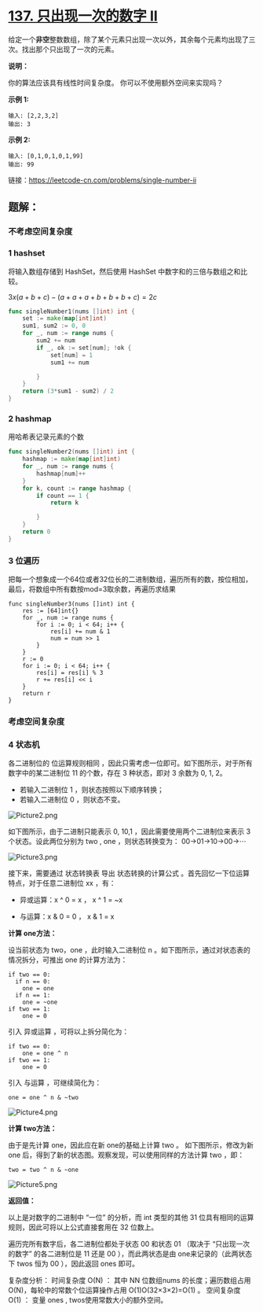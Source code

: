 # [137. 只出现一次的数字 II](https://leetcode-cn.com/problems/single-number-ii/)

给定一个**非空**整数数组，除了某个元素只出现一次以外，其余每个元素均出现了三次。找出那个只出现了一次的元素。

**说明：**

你的算法应该具有线性时间复杂度。 你可以不使用额外空间来实现吗？

**示例 1:**

```
输入: [2,2,3,2]
输出: 3
```

**示例 2:**

```
输入: [0,1,0,1,0,1,99]
输出: 99
```


链接：https://leetcode-cn.com/problems/single-number-ii

## 题解：

### 不考虑空间复杂度

### 1 hashset

将输入数组存储到 HashSet，然后使用 HashSet 中数字和的三倍与数组之和比较。

$3x(a+b+c)-(a+a+a+b+b+b+c)=2c$

```go
func singleNumber1(nums []int) int {
	set := make(map[int]int)
	sum1, sum2 := 0, 0
	for _, num := range nums {
		sum2 += num
		if _, ok := set[num]; !ok {
			set[num] = 1
			sum1 += num

		}
	}
	return (3*sum1 - sum2) / 2
}
```

### 2 hashmap

用哈希表记录元素的个数

```go
func singleNumber2(nums []int) int {
	hashmap := make(map[int]int)
	for _, num := range nums {
		hashmap[num]++
	}
	for k, count := range hashmap {
		if count == 1 {
			return k

		}
	}
	return 0
}
```

### 3 位遍历

把每一个想象成一个64位或者32位长的二进制数组，遍历所有的数，按位相加，最后，将数组中所有数按mod=3取余数，再遍历求结果

```
func singleNumber3(nums []int) int {
	res := [64]int{}
	for _, num := range nums {
		for i := 0; i < 64; i++ {
			res[i] += num & 1
			num = num >> 1
		}
	}
	r := 0
	for i := 0; i < 64; i++ {
		res[i] = res[i] % 3
		r += res[i] << i
	}
	return r
}
```

### 考虑空间复杂度 

### 4 状态机

各二进制位的 位运算规则相同 ，因此只需考虑一位即可。如下图所示，对于所有数字中的某二进制位 11 的个数，存在 3 种状态，即对 3 余数为 0, 1, 2。

- 若输入二进制位 1 ，则状态按照以下顺序转换；
- 若输入二进制位 0 ，则状态不变。
  

![Picture2.png](note.assets/ab00d4d1ad961a3cd4fc1840e34866992571162096000325e7ce10ff75fda770-Picture2.png)

如下图所示，由于二进制只能表示 0, 10,1 ，因此需要使用两个二进制位来表示 3 个状态。设此两位分别为 two , one ，则状态转换变为：
00→01→10→00→⋯

![Picture3.png](note.assets/0a7ea5bca055b095673620d8bb4c98ef6c610a22f999294ed11ae35d43621e93-Picture3.png)

接下来，需要通过 状态转换表 导出 状态转换的计算公式 。首先回忆一下位运算特点，对于任意二进制位 xx ，有：

- 异或运算：x ^ 0 = x ， x ^ 1 = ~x

- 与运算：x & 0 = 0 ， x & 1 = x

  

**计算 one方法：**

设当前状态为 two，one ，此时输入二进制位 n 。如下图所示，通过对状态表的情况拆分，可推出 one 的计算方法为：

``` 
if two == 0:
  if n == 0:
    one = one
  if n == 1:
    one = ~one
if two == 1:
    one = 0
```



引入 异或运算 ，可将以上拆分简化为：

``` 
if two == 0:
    one = one ^ n
if two == 1:
    one = 0
```

引入 与运算 ，可继续简化为：

`one = one ^ n & ~two`



![Picture4.png](note.assets/f75d89219ad93c69757b187c64784b4c7a57dce7911884fe82f14073d654d32f-Picture4.png)



**计算 two方法：**

由于是先计算 one，因此应在新 one的基础上计算 two 。
如下图所示，修改为新 one 后，得到了新的状态图。观察发现，可以使用同样的方法计算 two ，即：

`two = two ^ n & ~one`

![Picture5.png](note.assets/6ba76dba1ac98ee2bb982e011fdffd1df9a6963f157b2780461dbce453f0ded3-Picture5.png)

**返回值：**

以上是对数字的二进制中 “一位” 的分析，而 int 类型的其他 31 位具有相同的运算规则，因此可将以上公式直接套用在 32 位数上。

遍历完所有数字后，各二进制位都处于状态 00 和状态 01 （取决于 “只出现一次的数字” 的各二进制位是 11 还是 00 ），而此两状态是由 one来记录的（此两状态下 twos 恒为 00 ），因此返回 ones 即可。

复杂度分析：
时间复杂度 O(N) ： 其中 NN 位数组nums 的长度；遍历数组占用 O(N)，每轮中的常数个位运算操作占用 O(1)O(32×3×2)=O(1) 。
空间复杂度 O(1) ： 变量 ones , twos使用常数大小的额外空间。



###  